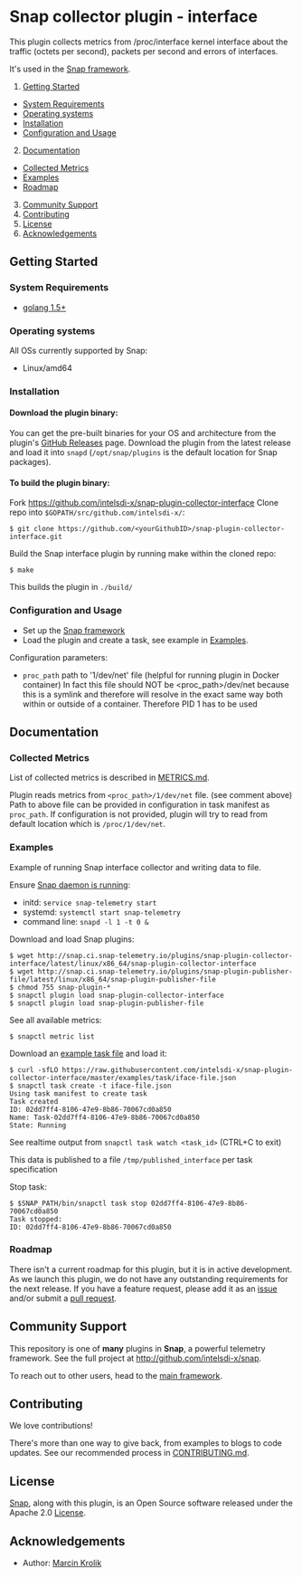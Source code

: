 # Snap collector plugin - interface
This plugin collects metrics from /proc/interface kernel interface about the traffic (octets per second), packets per second and errors of interfaces.  

It's used in the [Snap framework](https://github.com/intelsdi-x/snap).

1. [Getting Started](#getting-started)
  * [System Requirements](#system-requirements)
  * [Operating systems](#operating-systems)
  * [Installation](#installation)
  * [Configuration and Usage](configuration-and-usage)
2. [Documentation](#documentation)
  * [Collected Metrics](#collected-metrics)
  * [Examples](#examples)
  * [Roadmap](#roadmap)
3. [Community Support](#community-support)
4. [Contributing](#contributing)
5. [License](#license-and-authors)
6. [Acknowledgements](#acknowledgements)

## Getting Started
### System Requirements
* [golang 1.5+](https://golang.org/dl/)

### Operating systems
All OSs currently supported by Snap:
* Linux/amd64

### Installation
#### Download the plugin binary:

You can get the pre-built binaries for your OS and architecture from the plugin's [GitHub Releases](https://github.com/intelsdi-x/snap-plugin-collector-interface/releases) page. Download the plugin from the latest release and load it into `snapd` (`/opt/snap/plugins` is the default location for Snap packages).

#### To build the plugin binary:

Fork https://github.com/intelsdi-x/snap-plugin-collector-interface
Clone repo into `$GOPATH/src/github.com/intelsdi-x/`:

```
$ git clone https://github.com/<yourGithubID>/snap-plugin-collector-interface.git
```

Build the Snap interface plugin by running make within the cloned repo:
```
$ make
```
This builds the plugin in `./build/`

### Configuration and Usage
* Set up the [Snap framework](https://github.com/intelsdi-x/snap#getting-started)
* Load the plugin and create a task, see example in [Examples](#examples).

Configuration parameters:
- `proc_path` path to '1/dev/net' file (helpful for running plugin in Docker container)
In fact this file should NOT be <proc_path>/dev/net because this is a symlink and therefore
will resolve in the exact same way both within or outside of a container. Therefore PID 1
has to be used

## Documentation

### Collected Metrics
List of collected metrics is described in [METRICS.md](METRICS.md).

Plugin reads metrics from `<proc_path>/1/dev/net` file. (see comment above)
Path to above file can be provided in configuration in task manifest as `proc_path`. If configuration is not provided, plugin will try
to read from default location which is `/proc/1/dev/net`.

### Examples
Example of running Snap interface collector and writing data to file.

Ensure [Snap daemon is running](https://github.com/intelsdi-x/snap#running-snap):
* initd: `service snap-telemetry start`
* systemd: `systemctl start snap-telemetry`
* command line: `snapd -l 1 -t 0 &`

Download and load Snap plugins:
```
$ wget http://snap.ci.snap-telemetry.io/plugins/snap-plugin-collector-interface/latest/linux/x86_64/snap-plugin-collector-interface
$ wget http://snap.ci.snap-telemetry.io/plugins/snap-plugin-publisher-file/latest/linux/x86_64/snap-plugin-publisher-file
$ chmod 755 snap-plugin-*
$ snapctl plugin load snap-plugin-collector-interface
$ snapctl plugin load snap-plugin-publisher-file
```

See all available metrics:

```
$ snapctl metric list
```

Download an [example task file](examples/task/iface-file.json) and load it:
```
$ curl -sfLO https://raw.githubusercontent.com/intelsdi-x/snap-plugin-collector-interface/master/examples/task/iface-file.json
$ snapctl task create -t iface-file.json
Using task manifest to create task
Task created
ID: 02dd7ff4-8106-47e9-8b86-70067cd0a850
Name: Task-02dd7ff4-8106-47e9-8b86-70067cd0a850
State: Running
```

See realtime output from `snapctl task watch <task_id>` (CTRL+C to exit)

This data is published to a file `/tmp/published_interface` per task specification

Stop task:
```
$ $SNAP_PATH/bin/snapctl task stop 02dd7ff4-8106-47e9-8b86-70067cd0a850
Task stopped:
ID: 02dd7ff4-8106-47e9-8b86-70067cd0a850
```

### Roadmap
There isn't a current roadmap for this plugin, but it is in active development. As we launch this plugin, we do not have any outstanding requirements for the next release. If you have a feature request, please add it as an [issue](https://github.com/intelsdi-x/snap-plugin-collector-interface/issues/new) and/or submit a [pull request](https://github.com/intelsdi-x/snap-plugin-collector-interface/pulls).

## Community Support
This repository is one of **many** plugins in **Snap**, a powerful telemetry framework. See the full project at http://github.com/intelsdi-x/snap.

To reach out to other users, head to the [main framework](https://github.com/intelsdi-x/snap#community-support).

## Contributing
We love contributions!

There's more than one way to give back, from examples to blogs to code updates. See our recommended process in [CONTRIBUTING.md](CONTRIBUTING.md).

## License
[Snap](http://github.com:intelsdi-x/snap), along with this plugin, is an Open Source software released under the Apache 2.0 [License](LICENSE).

## Acknowledgements
* Author: [Marcin Krolik](https://github.com/marcin-krolik/)
